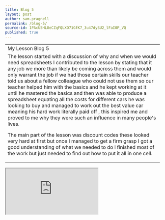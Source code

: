 ```yaml
---
title: Blog 5
layout: post
author: sam.pragnell
permalink: /blog-5/
source-id: 1PAcU5HL8eCZqFQLXO71GfK7_3u47dySU2_lFaI0P_VQ
published: true
---
```

<table>
  <tr>
    <td>My Lesson Blog 5</td>
  </tr>
  <tr>
    <td>The lesson started with a discussion of why and when we would need spreadsheets I contributed to the lesson by stating that it any job we more than likely be coming across them and would only warrant the job if we had those certain skills our teacher told us about a fellow colleague who could not use them so our teacher helped him with the basics and he kept working at it until he mastered the basics and then was able to produce a spreadsheet equating all the costs for different cars he was looking to buy and managed to work out the best value car meaning his hard work literally paid off , this inspired me and proved to me why they were such an influence in many people's lives.

The main part of the lesson was discount codes these looked very hard at first but once I managed to get a firm grasp I got a good understanding of what we needed to do I finished most of the work but just needed to find out how to put it all in one cell.</td>
  </tr>
</table>

<iframe src="https://docs.google.com/spreadsheets/d/e/2PACX-1vQ4ycwdLPBHMf-ea8ywVvuGrIqp_STIMF9BDjEiPPriksWN9sGyYt5EjuyaIUZY2ldXYBiYmezLBNu-/pubhtml?widget=true&amp;headers=false"></iframe>
